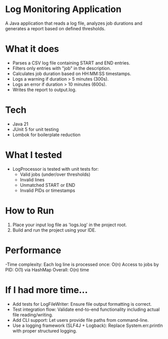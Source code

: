 # Log Monitoring Application

A Java application that reads a log file, analyzes job durations and generates a report based on defined thresholds.

# What it does
- Parses a CSV log file containing START and END entries.
- Filters only entries with "job" in the description.
- Calculates job duration based on HH:MM:SS timestamps.
- Logs a warning if duration > 5 minutes (300s).
- Logs an error if duration > 10 minutes (600s).
- Writes the report to output.log.

# Tech
- Java 21 
- JUnit 5 for unit testing
- Lombok for boilerplate reduction

# What I tested
- LogProcessor is tested with unit tests for:
  - Valid jobs (under/over thresholds)
  - Invalid lines
  - Unmatched START or END
  - Invalid PIDs or timestamps

# How to Run
1. Place your input log file as 'logs.log' in the project root.
2. Build and run the project using your IDE.

# Performance
-Time complexity:
Each log line is processed once: O(n)
Access to jobs by PID: O(1) via HashMap
Overall: O(n) time 


# If I had more time...
- Add tests for LogFileWriter: Ensure file output formatting is correct.
- Test integration flow: Validate end-to-end functionality including actual file reading/writing.
- Add CLI support: Let users provide file paths from command-line.
- Use a logging framework (SLF4J + Logback): Replace System.err.println with proper structured logging.


